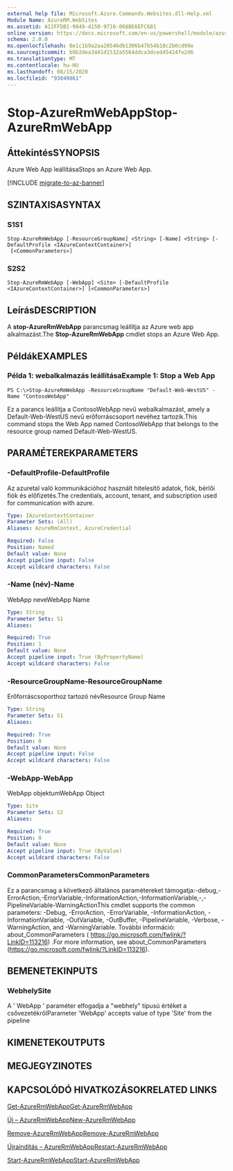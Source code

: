 ```yaml
---
external help file: Microsoft.Azure.Commands.Websites.dll-Help.xml
Module Name: AzureRM.WebSites
ms.assetid: A12FFDB1-9849-4150-9716-068BE6EFC681
online version: https://docs.microsoft.com/en-us/powershell/module/azurerm.websites/stop-azurermwebapp
schema: 2.0.0
ms.openlocfilehash: 0e1c1b9a2aa20546db1306b47b54b18c2b0cd99e
ms.sourcegitcommit: b9b2dea3441d1532a5564ddca3dced45424fe2d6
ms.translationtype: MT
ms.contentlocale: hu-HU
ms.lasthandoff: 08/15/2020
ms.locfileid: "93849861"
---
```

# <span data-ttu-id="374a2-101">Stop-AzureRmWebApp</span><span class="sxs-lookup"><span data-stu-id="374a2-101">Stop-AzureRmWebApp</span></span>

## <span data-ttu-id="374a2-102">Áttekintés</span><span class="sxs-lookup"><span data-stu-id="374a2-102">SYNOPSIS</span></span>
<span data-ttu-id="374a2-103">Azure Web App leállítása</span><span class="sxs-lookup"><span data-stu-id="374a2-103">Stops an Azure Web App.</span></span>

[!INCLUDE [migrate-to-az-banner](../../includes/migrate-to-az-banner.md)]

## <span data-ttu-id="374a2-104">SZINTAXISA</span><span class="sxs-lookup"><span data-stu-id="374a2-104">SYNTAX</span></span>

### <span data-ttu-id="374a2-105">S1</span><span class="sxs-lookup"><span data-stu-id="374a2-105">S1</span></span>
```
Stop-AzureRmWebApp [-ResourceGroupName] <String> [-Name] <String> [-DefaultProfile <IAzureContextContainer>]
 [<CommonParameters>]
```

### <span data-ttu-id="374a2-106">S2</span><span class="sxs-lookup"><span data-stu-id="374a2-106">S2</span></span>
```
Stop-AzureRmWebApp [-WebApp] <Site> [-DefaultProfile <IAzureContextContainer>] [<CommonParameters>]
```

## <span data-ttu-id="374a2-107">Leírás</span><span class="sxs-lookup"><span data-stu-id="374a2-107">DESCRIPTION</span></span>
<span data-ttu-id="374a2-108">A **stop-AzureRmWebApp** parancsmag leállítja az Azure web app alkalmazást.</span><span class="sxs-lookup"><span data-stu-id="374a2-108">The **Stop-AzureRmWebApp** cmdlet stops an Azure Web App.</span></span>

## <span data-ttu-id="374a2-109">Példák</span><span class="sxs-lookup"><span data-stu-id="374a2-109">EXAMPLES</span></span>

### <span data-ttu-id="374a2-110">Példa 1: webalkalmazás leállítása</span><span class="sxs-lookup"><span data-stu-id="374a2-110">Example 1: Stop a Web App</span></span>
```
PS C:\>Stop-AzureRmWebApp -ResourceGroupName "Default-Web-WestUS" -Name "ContosoWebApp"
```

<span data-ttu-id="374a2-111">Ez a parancs leállítja a ContosoWebApp nevű webalkalmazást, amely a Default-Web-WestUS nevű erőforráscsoport nevéhez tartozik.</span><span class="sxs-lookup"><span data-stu-id="374a2-111">This command stops the Web App named ContosoWebApp that belongs to the resource group named Default-Web-WestUS.</span></span>

## <span data-ttu-id="374a2-112">PARAMÉTEREK</span><span class="sxs-lookup"><span data-stu-id="374a2-112">PARAMETERS</span></span>

### <span data-ttu-id="374a2-113">-DefaultProfile</span><span class="sxs-lookup"><span data-stu-id="374a2-113">-DefaultProfile</span></span>
<span data-ttu-id="374a2-114">Az azuretal való kommunikációhoz használt hitelesítő adatok, fiók, bérlői fiók és előfizetés.</span><span class="sxs-lookup"><span data-stu-id="374a2-114">The credentials, account, tenant, and subscription used for communication with azure.</span></span>

```yaml
Type: IAzureContextContainer
Parameter Sets: (All)
Aliases: AzureRmContext, AzureCredential

Required: False
Position: Named
Default value: None
Accept pipeline input: False
Accept wildcard characters: False
```

### <span data-ttu-id="374a2-115">-Name (név)</span><span class="sxs-lookup"><span data-stu-id="374a2-115">-Name</span></span>
<span data-ttu-id="374a2-116">WebApp neve</span><span class="sxs-lookup"><span data-stu-id="374a2-116">WebApp Name</span></span>

```yaml
Type: String
Parameter Sets: S1
Aliases: 

Required: True
Position: 1
Default value: None
Accept pipeline input: True (ByPropertyName)
Accept wildcard characters: False
```

### <span data-ttu-id="374a2-117">-ResourceGroupName</span><span class="sxs-lookup"><span data-stu-id="374a2-117">-ResourceGroupName</span></span>
<span data-ttu-id="374a2-118">Erőforráscsoporthoz tartozó név</span><span class="sxs-lookup"><span data-stu-id="374a2-118">Resource Group Name</span></span>

```yaml
Type: String
Parameter Sets: S1
Aliases: 

Required: True
Position: 0
Default value: None
Accept pipeline input: False
Accept wildcard characters: False
```

### <span data-ttu-id="374a2-119">-WebApp</span><span class="sxs-lookup"><span data-stu-id="374a2-119">-WebApp</span></span>
<span data-ttu-id="374a2-120">WebApp objektum</span><span class="sxs-lookup"><span data-stu-id="374a2-120">WebApp Object</span></span>

```yaml
Type: Site
Parameter Sets: S2
Aliases: 

Required: True
Position: 0
Default value: None
Accept pipeline input: True (ByValue)
Accept wildcard characters: False
```

### <span data-ttu-id="374a2-121">CommonParameters</span><span class="sxs-lookup"><span data-stu-id="374a2-121">CommonParameters</span></span>
<span data-ttu-id="374a2-122">Ez a parancsmag a következő általános paramétereket támogatja:-debug,-ErrorAction,-ErrorVariable,-InformationAction,-InformationVariable,-,-PipelineVariable-WarningAction</span><span class="sxs-lookup"><span data-stu-id="374a2-122">This cmdlet supports the common parameters: -Debug, -ErrorAction, -ErrorVariable, -InformationAction, -InformationVariable, -OutVariable, -OutBuffer, -PipelineVariable, -Verbose, -WarningAction, and -WarningVariable.</span></span> <span data-ttu-id="374a2-123">További információ: about_CommonParameters ( https://go.microsoft.com/fwlink/?LinkID=113216) .</span><span class="sxs-lookup"><span data-stu-id="374a2-123">For more information, see about_CommonParameters (https://go.microsoft.com/fwlink/?LinkID=113216).</span></span>

## <span data-ttu-id="374a2-124">BEMENETEK</span><span class="sxs-lookup"><span data-stu-id="374a2-124">INPUTS</span></span>

### <span data-ttu-id="374a2-125">Webhely</span><span class="sxs-lookup"><span data-stu-id="374a2-125">Site</span></span>
<span data-ttu-id="374a2-126">A ' WebApp ' paraméter elfogadja a "webhely" típusú értéket a csővezetékről</span><span class="sxs-lookup"><span data-stu-id="374a2-126">Parameter 'WebApp' accepts value of type 'Site' from the pipeline</span></span>

## <span data-ttu-id="374a2-127">KIMENETEK</span><span class="sxs-lookup"><span data-stu-id="374a2-127">OUTPUTS</span></span>

## <span data-ttu-id="374a2-128">MEGJEGYZI</span><span class="sxs-lookup"><span data-stu-id="374a2-128">NOTES</span></span>

## <span data-ttu-id="374a2-129">KAPCSOLÓDÓ HIVATKOZÁSOK</span><span class="sxs-lookup"><span data-stu-id="374a2-129">RELATED LINKS</span></span>

[<span data-ttu-id="374a2-130">Get-AzureRmWebApp</span><span class="sxs-lookup"><span data-stu-id="374a2-130">Get-AzureRmWebApp</span></span>](./Get-AzureRmWebApp.md)

[<span data-ttu-id="374a2-131">Új – AzureRmWebApp</span><span class="sxs-lookup"><span data-stu-id="374a2-131">New-AzureRmWebApp</span></span>](./New-AzureRmWebApp.md)

[<span data-ttu-id="374a2-132">Remove-AzureRmWebApp</span><span class="sxs-lookup"><span data-stu-id="374a2-132">Remove-AzureRmWebApp</span></span>](./Remove-AzureRmWebApp.md)

[<span data-ttu-id="374a2-133">Újraindítás – AzureRmWebApp</span><span class="sxs-lookup"><span data-stu-id="374a2-133">Restart-AzureRmWebApp</span></span>](./Restart-AzureRmWebApp.md)

[<span data-ttu-id="374a2-134">Start-AzureRmWebApp</span><span class="sxs-lookup"><span data-stu-id="374a2-134">Start-AzureRmWebApp</span></span>](./Start-AzureRmWebApp.md)


